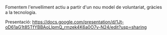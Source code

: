 Fomentem l'envelliment actiu a partir d'un nou model de voluntariat, gràcies a la tecnologia.

Presentació: https://docs.google.com/presentation/d/1Jt-oD61aG1t85TfYBBAoLIpmQ_rmzek4K6a0O7v-N24/edit?usp=sharing
